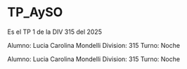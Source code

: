 # TP_AySO
Es el TP 1 de la DIV 315 del 2025

Alumno: Lucia Carolina Mondelli
Division: 315
Turno: Noche

Alumno: Lucia Carolina Mondelli
Division: 315
Turno: Noche

